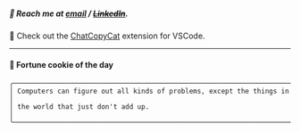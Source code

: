 ##### :calling: Reach me at **[email](mailto:johannes@stenmark.in)** ***/*** **[~~LinkedIn~~](https://www.linkedin.com/in/johannes-stenmark)**.
:feet: Check out the [ChatCopyCat](https://github.com/jstenmark/ChatCopyCat) extension for VSCode.

---
#### :cookie: Fortune cookie of the day
```smalltalk
╭──────────────────────────────────────────────────────────────────────╮
│ Computers can figure out all kinds of problems, except the things in │
│ the world that just don't add up.                                    │
╰──────────────────────────────────────────────────────────────────────╯
```
